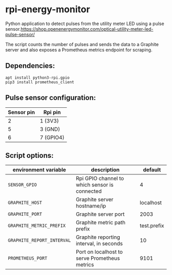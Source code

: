 # rpi-energy-monitor

Python application to detect pulses from the utility meter LED using a pulse sensor.https://shop.openenergymonitor.com/optical-utility-meter-led-pulse-sensor/

The script counts the number of pulses and sends the data to a Graphite server and also exposes a Prometheus metrics endpoint for scraping.

## Dependencies:

    apt install python3-rpi.gpio
    pip3 install prometheus_client

## Pulse sensor configuration:

  | Sensor pin | Rpi pin   |
  |------------|-----------|
  | 2          | 1 (3V3)   |
  | 5          | 3 (GND)   |
  | 6          | 7 (GPIO4) |

## Script options:

  | environment variable       | description                                    | default     |
  |----------------------------|------------------------------------------------|-------------|
  | `SENSOR_GPIO`              | Rpi GPIO channel to which sensor is connected  | 4           |
  | `GRAPHITE_HOST`            | Graphite server hostname/ip                    | localhost   |
  | `GRAPHITE_PORT`            | Graphite server port                           | 2003        |
  | `GRAPHITE_METRIC_PREFIX`   | Graphite metric path prefix                    | test.prefix |
  | `GRAPHITE_REPORT_INTERVAL` | Graphite reporting interval, in seconds        | 10          |
  | `PROMETHEUS_PORT`          | Port on localhost to serve Prometheus metrics  | 9101        |
